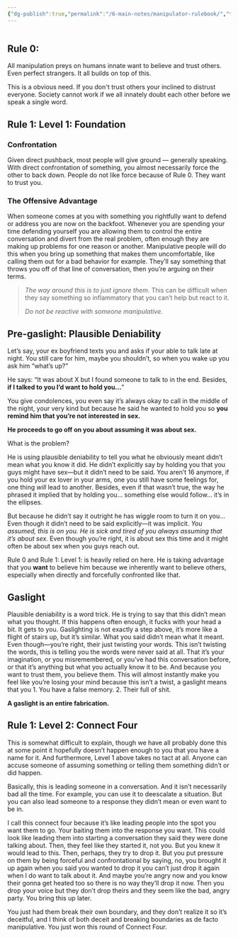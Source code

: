 ```yaml
---
{"dg-publish":true,"permalink":"/6-main-notes/manipulator-rulebook/","tags":["HumanityIndex"]}
---
```



```table-of-contents
```


## Rule 0:
All manipulation preys on humans innate want to believe and trust others. Even perfect strangers. It all builds on top of this.

This is a obvious need. If you don't trust others your inclined to distrust everyone. Society cannot work if we all innately doubt each other before we speak a single word. 


## Rule 1: Level 1: Foundation
### 

### Confrontation
Given direct pushback, most people will give ground — generally speaking. With direct confrontation of something, you almost necessarily force the other to back down. People do not like force because of Rule 0. They want to trust you.

### The Offensive Advantage
When someone comes at you with something you rightfully want to defend or address you are now on the backfoot. Whenever you are spending your time defending yourself you are allowing them to control the entire conversation and divert from the real problem, often enough they are making up problems for one reason or another. Manipulative people will do this when you bring up something that makes them uncomfortable, like calling them out for a bad behavior for example. They’ll say something that throws you off of that line of conversation, then you’re arguing on their terms. 

>*The way around this is to just ignore them.* This can be difficult when they say something so inflammatory that you can’t help but react to it. 
>
>*Do not be reactive with someone manipulative.*


## Pre-gaslight: Plausible Deniability
Let’s say, your ex boyfriend texts you and asks if your able to talk late at night. You still care for him, maybe you shouldn’t, so when you wake up you ask him “what’s up?”

He says: “It was about X but I found someone to talk to in the end. Besides, **if I talked to you I’d want to hold you…**”

You give condolences, you even say it’s always okay to call in the middle of the night, your very kind but because he said he wanted to hold you so **you remind him that you’re not interested in sex.** 

**He proceeds to go off on you about assuming it was about sex.**


What is the problem?


He is using plausible deniability to tell you what he obviously meant didn’t mean what you know it did. He didn’t explicitly say by holding you that you guys might have sex—but it didn’t need to be said. You aren’t 16 anymore, if you hold your ex lover in your arms, one you still have some feelings for, one thing *will* lead to another. Besides, even if that wasn’t true, the way he phrased it implied that by holding you… something else would follow… it’s in the ellipses. 

But because he didn’t say it outright he has wiggle room to turn it on you… Even though it didn’t need to be said explicitly—it was implicit. *You assumed, this is on you. He is sick and tired of you always assuming that it’s about sex.* Even though you’re right, it is about sex this time and it might often be about sex when you guys reach out. 

Rule 0 and Rule 1: Level 1: is heavily relied on here. He is taking advantage that you **want** to believe him because we inherently want to believe others, especially when directly and forcefully confronted like that.


## Gaslight
Plausible deniability is a word trick. He is trying to say that this didn’t mean what you thought. If this happens often enough, it fucks with your head a bit. It gets to you. Gaslighting is not exactly a step above, it’s more like a flight of stairs up, but it’s similar. What you said didn’t mean what it meant. Even though—you’re right, their just twisting your words. This isn’t twisting the words, this is telling you the words were never said at all. That it’s your imagination, or you misremembered, or you’ve had this conversation before, or that it’s anything but what you actually know it to be. And because you want to trust them, you believe them. This will almost instantly make you feel like you’re losing your mind because this isn’t a twist, a gaslight means that you 1. You have a false memory. 2. Their full of shit. 

**A gaslight is an entire fabrication.**


## Rule 1: Level 2: Connect Four
This is somewhat difficult to explain, though we have all probably done this at some point it hopefully doesn’t happen enough to you that you have a name for it. And furthermore, Level 1 above takes no tact at all. Anyone can accuse someone of assuming something or telling them something didn’t or did happen. 

Basically, this is leading someone in a conversation. And it isn’t necessarily bad all the time. For example, you can use it to deescalate a situation. But you can also lead someone to a response they didn’t mean or even want to be in.

I call this connect four because it’s like leading people into the spot you want them to go. Your baiting them into the response you want. This could look like leading them into starting a conversation they said they were done talking about. Then, they feel like they started it, not you. But you knew it would lead to this. Then, perhaps, they try to drop it. But you put pressure on them by being forceful and confrontational by saying, no, you brought it up again when you said you wanted to drop it you can’t just drop it again when I do want to talk about it. And maybe you’re angry now and you know their gonna get heated too so there is no way they’ll drop it now. Then you drop your voice but they don’t drop theirs and they seem like the bad, angry party. You bring this up later.

You just had them break their own boundary, and they don’t realize it so it’s deceitful, and I think of both deceit and breaking boundaries as de facto manipulative. You just won this round of Connect Four.



